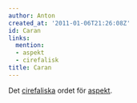 ```yaml
---
author: Anton
created_at: '2011-01-06T21:26:08Z'
id: Caran
links:
  mention:
  - aspekt
  - cirefalisk
title: Caran
---
```


Det [cirefaliska] ordet för [aspekt].

  [cirefaliska]: cirefalisk
  [aspekt]: aspekt

